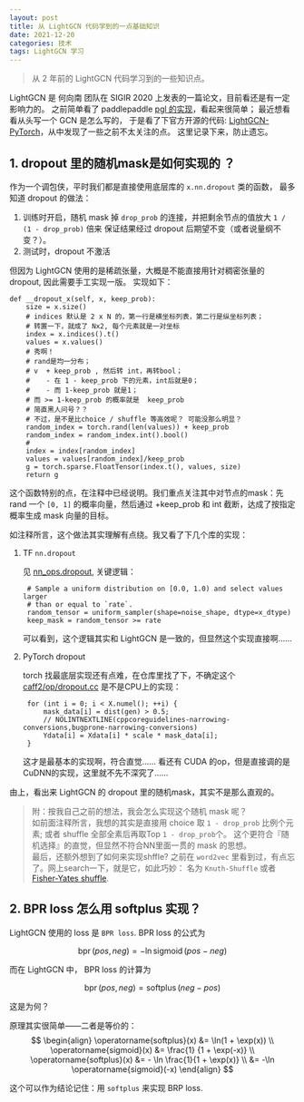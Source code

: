 ```yaml
---
layout: post
title: 从 LightGCN 代码学到的一点基础知识
date: 2021-12-20
categories: 技术 
tags: LightGCN 学习
---
```

> 从 2 年前的 LightGCN 代码学习到的一些知识点。

LightGCN 是 何向南 团队在 SIGIR 2020 上发表的一篇论文，目前看还是有一定影响力的。
之前简单看了 paddlepaddle [pgl 的实现](_1)，看起来很简单； 最近想看看从头写一个 GCN 是怎么写的，
于是看了下官方开源的代码: [LightGCN-PyTorch][_2]，从中发现了一些之前不太关注的点。
这里记录下来，防止遗忘。

## 1. dropout 里的随机mask是如何实现的 ？

作为一个调包侠，平时我们都是直接使用底层库的 `x.nn.dropout` 类的函数，
最多知道 dropout 的做法：

1. 训练时开启，随机 mask 掉 `drop_prob` 的连接，并把剩余节点的值放大 `1 / (1 - drop_prob)` 倍来
   保证结果经过 dropout 后期望不变（或者说量纲不变？）。
2. 测试时，dropout 不激活

但因为 LightGCN 使用的是稀疏张量，大概是不能直接用针对稠密张量的 dropout, 因此需要手工实现一版。
实现如下：

    def __dropout_x(self, x, keep_prob):
        size = x.size()
        # indices 默认是 2 x N 的，第一行是横坐标列表，第二行是纵坐标列表； 
        # 转置一下，就成了 Nx2, 每个元素就是一对坐标
        index = x.indices().t()
        values = x.values()
        # 秀啊！
        # rand是均一分布； 
        # v  + keep_prob , 然后转 int，再转bool； 
        #    - 在 1 - keep_prob 下的元素，int后就是0；
        #    - 而 1-keep_prob 就是1；
        # 而 >= 1-keep_prob 的概率就是  keep_prob
        # 简直黑人问号？？
        # 不过，是不是比choice / shuffle 等高效呢？ 可能没那么明显？
        random_index = torch.rand(len(values)) + keep_prob
        random_index = random_index.int().bool()
        # 
        index = index[random_index]
        values = values[random_index]/keep_prob
        g = torch.sparse.FloatTensor(index.t(), values, size)
        return g

这个函数特别的点，在注释中已经说明。我们重点关注其中对节点的mask：先 rand 一个 `[0, 1]`
的概率向量，然后通过 +keep_prob 和 int 截断，达成了按指定概率生成 mask 向量的目标。

如注释所言，这个做法其实理解有点绕。我又看了下几个库的实现：

1. TF `nn.dropout`
  
   见 [nn_ops.dropout][_tfdrop], 关键逻辑：

        # Sample a uniform distribution on [0.0, 1.0) and select values larger
        # than or equal to `rate`.
        random_tensor = uniform_sampler(shape=noise_shape, dtype=x_dtype)
        keep_mask = random_tensor >= rate

    可以看到，这个逻辑其实和 LightGCN 是一致的，但显然这个实现直接啊……

2. PyTorch dropout

    torch 找最底层实现还有点难，在仓库里找了下，不确定这个 [caff2/op/dropout.cc][_torchdrop] 是不是CPU上的实现：

        for (int i = 0; i < X.numel(); ++i) {
            mask_data[i] = dist(gen) > 0.5;
            // NOLINTNEXTLINE(cppcoreguidelines-narrowing-conversions,bugprone-narrowing-conversions)
            Ydata[i] = Xdata[i] * scale * mask_data[i];
        }

    这才是最基本的实现啊，符合直觉…… 看还有 CUDA 的op，但是直接调的是 CuDNN的实现，这里就不先不深究了……

由上，看出来 LightGCN 的 dropout 里的随机mask，其实不是那么直观的。

> 附：按我自己之前的想法，我会怎么实现这个随机 mask 呢？  
如前面注释所言，我想的其实是直接用 choice 取 `1 - drop_prob` 比例个元素; 
或者 shuffle 全部全素后再取Top `1 - drop_prob`个。
这个更符合『随机选择』的直觉，但显然不符合NN里面一贯的 mask 的思想。  
最后，还额外想到了如何来实现shffle? 之前在 `word2vec` 里看到过，有点忘了。网上search一下，就是它，如此巧妙：
名为 `Knuth-Shuffle` 或者 [Fisher-Yates shuffle][_fisher_yates_shuffle].

## 2. BPR loss 怎么用 softplus 实现？

LightGCN 使用的 loss 是 `BPR loss`. BPR loss 的公式为 

$$ 
\operatorname{bpr}(pos, neg) = -\ln \operatorname{sigmoid}(pos - neg) 
$$

而在 LightGCN 中， BPR loss 的计算为 

$$
\operatorname{bpr}(pos, neg) = \operatorname{softplus}(neg - pos)
$$

这是为何？

原理其实很简单——二者是等价的： 
$$
\begin{align}
\operatorname{softplus}(x) &= \ln(1 + \exp(x)) \\
\operatorname{sigmoid}(x)  &= \frac{1} {1 + \exp(-x)} \\
\operatorname{softplus}(x) &= - \ln \frac{1}{1 + \exp(x)} \\
            &= -\ln \operatorname{sigmoid}(-x)
\end{align}
$$

这个可以作为结论记住：用 `softplus` 来实现 BRP loss.

[_1]: https://github.com/PaddlePaddle/PGL/blob/main/examples/lightgcn/model.py "LightGCN PGL impl"
[_2]: https://github.com/gusye1234/LightGCN-PyTorch "LightGCN-Pytorch 实现"
[_tfdrop]: https://github.com/tensorflow/tensorflow/blob/r2.7/tensorflow/python/ops/nn_ops.py#L5569 "TF dropout"
[_torchdrop]: https://github.com/pytorch/pytorch/blob/a9b0a921d592b328e7e80a436ef065dadda5f01b/caffe2/operators/dropout_op.cc "Torch dropout impl"
[_fisher_yates_shuffle]: https://en.wikipedia.org/wiki/Fisher%E2%80%93Yates_shuffle "fisher-yates shuffle"